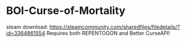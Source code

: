 # BOI-Curse-of-Mortality
steam download: https://steamcommunity.com/sharedfiles/filedetails/?id=3364861554
Requires both REPENTOGON and Better CurseAPI!
